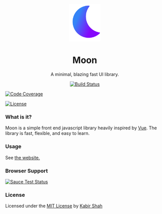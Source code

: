 
<p align="center"><a href="https://kingpixil.github.io/moon" target="_blank"><img width="100"src="https://raw.githubusercontent.com/KingPixil/moon/gh-pages/img/logo.png"></a></p>

<h1 align="center">Moon</h1>

<p align="center">A minimal, blazing fast UI library.</p>
<p align="center">
<a href="https://travis-ci.org/KingPixil/moon"><img src="https://travis-ci.org/KingPixil/moon.svg?branch=master" alt="Build Status"></a>

<a href="https://codecov.io/gh/KingPixil/moon"><img src="https://codecov.io/gh/KingPixil/moon/branch/master/graph/badge.svg" alt="Code Coverage"></a>

<a href="https://kingpixil.github.io/license"><img src="https://img.shields.io/badge/license-MIT-blue.svg" alt="License"></a>
</p>

### What is it?

Moon is a simple front end javascript library heavily inspired by [Vue](https://vuejs.org). The library is fast, flexible, and easy to learn.

### Usage

See [the website.](https://kingpixil.github.io/moon)

### Browser Support

[![Sauce Test Status](https://saucelabs.com/browser-matrix/KingPixil.svg)](https://saucelabs.com/u/KingPixil)

### License

Licensed under the [MIT License](http://kingpixil.github.io/license) by [Kabir Shah](https://kabir.ml)
